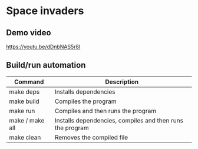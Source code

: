 # Space invaders

## Demo video
<https://youtu.be/dDnbNAS5r8I>

## Build/run automation
| Command | Description |
| ------ | ------ |
| make deps | Installs dependencies |
| make build | Compiles the program |
| make run | Compiles and then runs the program |
| make / make all | Installs dependencies, compiles and then runs the program |
| make clean | Removes the compiled file |
